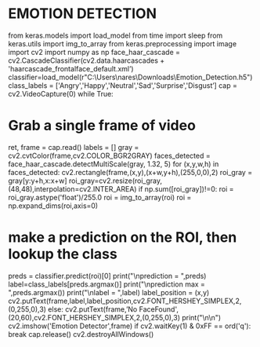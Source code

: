 # EMOTION DETECTION
from keras.models import load_model
from time import sleep
from keras.utils import img_to_array
from keras.preprocessing import image
import cv2
import numpy as np
face_haar_cascade = cv2.CascadeClassifier(cv2.data.haarcascades +
'haarcascade_frontalface_default.xml’)
classifier=load_model(r"C:\Users\nares\Downloads\Emotion_Detection.h5")class_labels =
['Angry','Happy','Neutral','Sad','Surprise','Disgust’]
cap = cv2.VideoCapture(0)
while True:
# Grab a single frame of video
ret, frame = cap.read()
labels = []
gray = cv2.cvtColor(frame,cv2.COLOR_BGR2GRAY)
faces_detected = face_haar_cascade.detectMultiScale(gray, 1.32, 5)
for (x,y,w,h) in faces_detected: cv2.rectangle(frame,(x,y),(x+w,y+h),(255,0,0),2)
roi_gray = gray[y:y+h,x:x+w]
roi_gray=cv2.resize(roi_gray,(48,48),interpolation=cv2.INTER_AREA)
if np.sum([roi_gray])!=0:
roi = roi_gray.astype('float')/255.0
roi = img_to_array(roi)
roi = np.expand_dims(roi,axis=0)
# make a prediction on the ROI, then lookup the class
preds = classifier.predict(roi)[0]
print("\nprediction = ",preds)
label=class_labels[preds.argmax()]
print("\nprediction max = ",preds.argmax())
print("\nlabel = ",label) label_position = (x,y)
cv2.putText(frame,label,label_position,cv2.FONT_HERSHEY_SIMPLEX,2,(0,255,0),3)
else:
cv2.putText(frame,’No FaceFound',(20,60),cv2.FONT_HERSHEY_SIMPLEX,2,(0,255,0),3)
print("\n\n")
cv2.imshow('Emotion Detector',frame)
if cv2.waitKey(1) & 0xFF == ord('q'):
break
cap.release()
cv2.destroyAllWindows()
